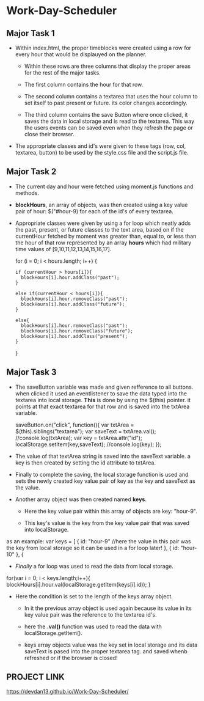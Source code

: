 # Work-Day-Scheduler

## Major Task 1

* Within index.html, the proper timeblocks were created using a row for every hour that would be displauyed on the planner.

    * Within these rows are three columns that display the proper areas for the rest of the major tasks.

    * The first column contains the hour for that row.

    * The second column contains a textarea that uses the hour column to set itself to past present or future.
      its color changes accordingly.
    
    * The third column contains the save Button where once clicked, it saves the data in local storage and is read to 
      the textarea.  This way the users events can be saved even when they refresh the page or close their browser.

* The appropriate classes and id's were given to these tags (row, col, textarea, button) to be used by the style.css file and the script.js file.

## Major Task 2

* The current day and hour were fetched using moment.js functions and methods.

* **blockHours**, an array of objects, was then created using a key value pair of hour: $("#hour-9) for each of the id's of every textarea.

* Appropriate classes were given by using a for loop which neatly adds the past, present, or future classes to the text area, based on if the currentHour fetched by moment
  was greater than, equal to, or less than the hour of that row represented by an array **hours** which had military time values of [9,10,11,12,13,14,15,16,17].

    for (i = 0; i < hours.length; i++) {

      if (currentHour > hours[i]){
        blockHours[i].hour.addClass("past");
      }

      else if(currentHour < hours[i]){
        blockHours[i].hour.removeClass("past");
        blockHours[i].hour.addClass("future");
      }

      else{
        blockHours[i].hour.removeClass("past");
        blockHours[i].hour.removeClass("future");
        blockHours[i].hour.addClass("present");
      }
    }

## Major Task 3

* The saveButton variable was made and given refference to all buttons.  when clicked it used an eventlistener to save the data typed into the textarea 
  into local storage.  **This** is done by using the $(this) pointer.  it points at that exact textarea for that row and is saved into the txtArea variable.

  saveButton.on("click", function(){
      var txtArea = $(this).siblings("textarea");
      var saveText = txtArea.val();
      //console.log(txtArea);
      var key = txtArea.attr("id");
      localStorage.setItem(key,saveText);
      //console.log(key);
    });

* The value of that textArea string is saved into the saveText variable. a key is then created by setting the id attribute to txtArea.

* Finally to complete the saving, the local storage function is used and sets the newly created key value pair of key as the key and saveText as the value.

* Another array object was then created named **keys**.

    * Here the key value pair within this array of objects are key: "hour-9".  

    * This key's value is the key from the key value pair that was saved into localStorage.

as an example:   var keys = [
                {
                    id: "hour-9"       //here the value in this pair was the key from local storage so it can be used in a for loop later!
                },
                {
                    id: "hour-10"
                },
                 {

* *Finally* a for loop was used to read the data from local storage.

for(var i = 0; i < keys.length;i++){
      blockHours[i].hour.val(localStorage.getItem(keys[i].id));
    }

* Here the condition is set to the length of the keys array object.

    * In it the previous array object is used again because its value in its key value pair was the reference to the textarea id's.

    * here the **.val()** function was used to read the data with localStorage.getItem().  

    * keys array objects value was the key set in local storage and its data saveText is pased into the proper textarea tag. 
      and saved whenb refreshed or if the browser is closed!


## PROJECT LINK

https://devdan13.github.io/Work-Day-Scheduler/